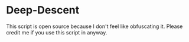 # Deep-Descent

This script is open source because I don't feel like obfuscating it. Please credit me if you use this script in anyway.
